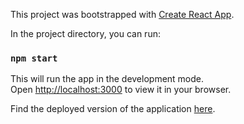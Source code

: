 This project was bootstrapped with [Create React App](https://github.com/facebook/create-react-app).

In the project directory, you can run:

### `npm start`

This will run the app in the development mode.\
Open [http://localhost:3000](http://localhost:3000) to view it in your browser.

Find the deployed version of the application [here](https://main--product-catalog-dc.netlify.app/).
